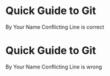 # Quick Guide to Git

By Your Name
Conflicting Line is correct
# Quick Guide to Git

By Your Name
Conflicting Line is wrong
